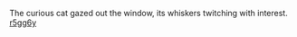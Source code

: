 The curious cat gazed out the window, its whiskers twitching with interest. <a href="https://en.ueh.edu.vn/new-free-robux_FL17TG.pdf">r5gg6y</a>

